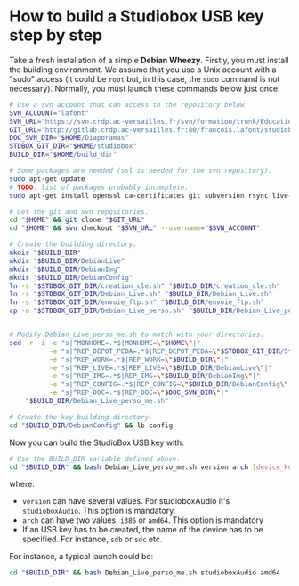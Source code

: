 How to build a Studiobox USB key step by step
=============================================

Take a fresh installation of a simple **Debian Wheezy**.
Firstly, you must install the building environment. We
assume that you use a Unix account with a "sudo" access (it
could be `root` but, in this case, the `sudo` command is not
necessary). Normally, you must launch these commands below
just once:

```sh
# Use a svn account that can access to the repository below.
SVN_ACCOUNT="lafont"
SVN_URL="https://svn.crdp.ac-versailles.fr/svn/formation/trunk/Education_aux_media/WebRadio/Documentation/Diaporamas"
GIT_URL="http://gitlab.crdp.ac-versailles.fr:80/francois.lafont/studiobox.git"
DOC_SVN_DIR="$HOME/Diaporamas"
STDBOX_GIT_DIR="$HOME/studiobox"
BUILD_DIR="$HOME/build_dir"

# Some packages are needed (ssl is needed for the svn repository).
sudo apt-get update
# TODO: list of packages probably incomplete.
sudo apt-get install openssl ca-certificates git subversion rsync live-build

# Get the git and svn repositories.
cd "$HOME" && git clone "$GIT_URL"
cd "$HOME" && svn checkout "$SVN_URL" --username="$SVN_ACCOUNT"

# Create the building directory.
mkdir "$BUILD_DIR"
mkdir "$BUILD_DIR/DebianLive"
mkdir "$BUILD_DIR/DebianImg"
mkdir "$BUILD_DIR/DebianConfig"
ln -s "$STDBOX_GIT_DIR/creation_cle.sh" "$BUILD_DIR/creation_cle.sh"
ln -s "$STDBOX_GIT_DIR/Debian_Live.sh" "$BUILD_DIR/Debian_Live.sh"
ln -s "$STDBOX_GIT_DIR/envoie_ftp.sh" "$BUILD_DIR/envoie_ftp.sh"
cp -a "$STDBOX_GIT_DIR/Debian_Live_perso.sh" "$BUILD_DIR/Debian_Live_perso_me.sh"


# Modify Debian_Live_perso_me.sh to match with your directories.
sed -r -i -e "s|^MONHOME=.*$|MONHOME=\"$HOME\"|"                         \
          -e "s|^REP_DEPOT_PEDA=.*$|REP_DEPOT_PEDA=\"$STDBOX_GIT_DIR/StudioboxAudio\"|" \
          -e "s|^REP_WORK=.*$|REP_WORK=\"$BUILD_DIR\"|"                  \
          -e "s|^REP_LIVE=.*$|REP_LIVE=\"$BUILD_DIR/DebianLive\"|"       \
          -e "s|^REP_IMG=.*$|REP_IMG=\"$BUILD_DIR/DebianImg\"|"          \
          -e "s|^REP_CONFIG=.*$|REP_CONFIG=\"$BUILD_DIR/DebianConfig\"|" \
          -e "s|^REP_DOC=.*$|REP_DOC=\"$DOC_SVN_DIR\"|"                  \
    "$BUILD_DIR/Debian_Live_perso_me.sh"

# Create the key building directory.
cd "$BUILD_DIR/DebianConfig" && lb config
```

Now you can build the StudioBox USB key with:

```sh
# Use the BUILD_DIR variable defined above.
cd "$BUILD_DIR" && bash Debian_Live_perso_me.sh version arch [device_key]
```

where:
* `version` can have several values. For studioboxAudio it's `studioboxAudio`.
This option is mandatory.
* `arch` can have two values, `i386` or `amd64`. This option is mandatory
* If an USB key has to be created, the name of the device has to be specified.
For instance, `sdb` or `sdc` etc.

For instance, a typical launch could be:

```sh
cd "$BUILD_DIR" && bash Debian_Live_perso_me.sh studioboxAudio amd64
```